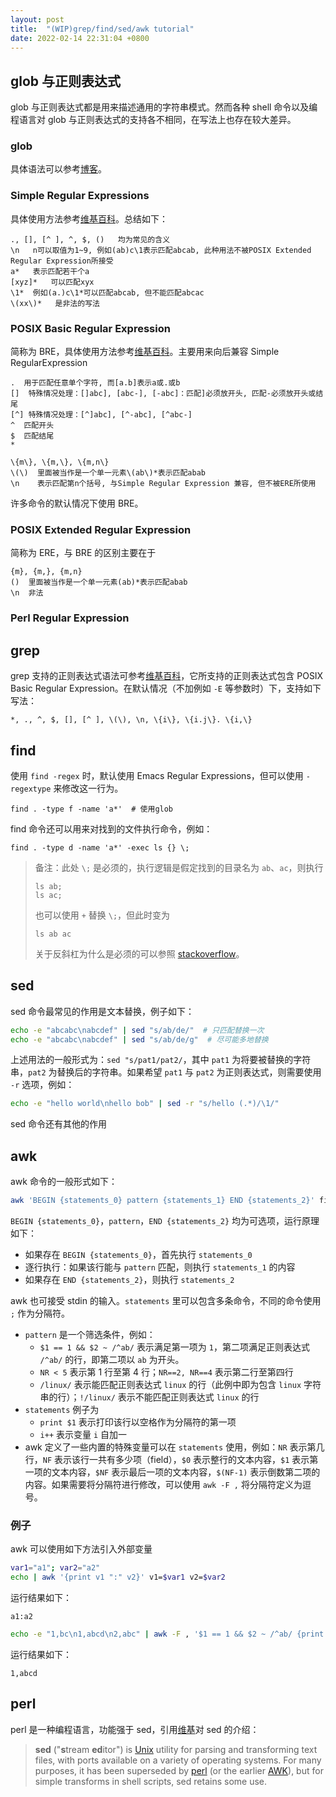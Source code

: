 ```yaml
---
layout: post
title:  "(WIP)grep/find/sed/awk tutorial"
date: 2022-02-14 22:31:04 +0800
---
```


## glob 与正则表达式

glob 与正则表达式都是用来描述通用的字符串模式。然而各种 shell 命令以及编程语言对 glob 与正则表达式的支持各不相同，在写法上也存在较大差异。

### glob

具体语法可以参考[博客](http://www.ruanyifeng.com/blog/2018/09/bash-wildcards.html)。

### Simple Regular Expressions

具体使用方法参考[维基百科](https://en.wikibooks.org/wiki/Regular_Expressions/Simple_Regular_Expressions)。总结如下：

```
., [], [^ ], ^, $, ()   均为常见的含义
\n   n可以取值为1~9, 例如(ab)c\1表示匹配abcab, 此种用法不被POSIX Extended Regular Expression所接受
a*   表示匹配若干个a
[xyz]*   可以匹配xyx
\1*  例如(a.)c\1*可以匹配abcab, 但不能匹配abcac
\(xx\)*   是非法的写法
```

### POSIX Basic Regular Expression

简称为 BRE，具体使用方法参考[维基百科](https://en.wikibooks.org/wiki/Regular_Expressions/POSIX_Basic_Regular_Expressions)。主要用来向后兼容 Simple RegularExpression

```
.  用于匹配任意单个字符, 而[a.b]表示a或.或b
[]  特殊情况处理：[]abc], [abc-], [-abc]：匹配]必须放开头, 匹配-必须放开头或结尾
[^] 特殊情况处理：[^]abc], [^-abc], [^abc-]
^  匹配开头
$  匹配结尾
*
```

```
\{m\}, \{m,\}, \{m,n\}
\(\)  里面被当作是一个单一元素\(ab\)*表示匹配abab
\n    表示匹配第n个括号, 与Simple Regular Expression 兼容, 但不被ERE所使用
```

许多命令的默认情况下使用 BRE。

### POSIX Extended Regular Expression

简称为 ERE，与 BRE 的区别主要在于

```
{m}, {m,}, {m,n}
()  里面被当作是一个单一元素(ab)*表示匹配abab
\n  非法
```

### Perl Regular Expression




## grep

grep 支持的正则表达式语法可参考[维基百科](https://en.wikibooks.org/wiki/Grep)，它所支持的正则表达式包含 POSIX Basic Regular Expression。在默认情况（不加例如 `-E` 等参数时）下，支持如下写法：

```
*, ., ^, $, [], [^ ], \(\), \n, \{i\}, \{i.j\}. \{i,\}
```



## find

使用 `find -regex` 时，默认使用 Emacs Regular Expressions，但可以使用 `-regextype` 来修改这一行为。

```
find . -type f -name 'a*'  # 使用glob
```

find 命令还可以用来对找到的文件执行命令，例如：

```
find . -type d -name 'a*' -exec ls {} \;
```

> 备注：此处 `\;` 是必须的，执行逻辑是假定找到的目录名为 `ab`、`ac`，则执行
>
> ```
> ls ab;
> ls ac;
> ```
>
> 也可以使用 `+` 替换 `\;`，但此时变为
>
> ```
> ls ab ac
> ```
>
> 关于反斜杠为什么是必须的可以参照 [stackoverflow](https://stackoverflow.com/questions/20913198/why-are-the-backslash-and-semicolon-required-with-the-find-commands-exec-optio)。

## sed

sed 命令最常见的作用是文本替换，例子如下：

```bash
echo -e "abcabc\nabcdef" | sed "s/ab/de/"  # 只匹配替换一次
echo -e "abcabc\nabcdef" | sed "s/ab/de/g"  # 尽可能多地替换
```

上述用法的一般形式为：`sed "s/pat1/pat2/`，其中 `pat1` 为将要被替换的字符串，`pat2` 为替换后的字符串。如果希望 `pat1` 与 `pat2` 为正则表达式，则需要使用 `-r` 选项，例如：

```bash
echo -e "hello world\nhello bob" | sed -r "s/hello (.*)/\1/"
```

sed 命令还有其他的作用

## awk

awk 命令的一般形式如下：

```bash
awk 'BEGIN {statements_0} pattern {statements_1} END {statements_2}' filename
```

`BEGIN {statements_0}`，`pattern`，`END {statements_2}` 均为可选项，运行原理如下：

- 如果存在 `BEGIN {statements_0}`，首先执行 `statements_0`
- 逐行执行：如果该行能与 `pattern` 匹配，则执行 `statements_1` 的内容
- 如果存在 `END {statements_2}`，则执行 `statements_2`

awk 也可接受 stdin 的输入。`statements` 里可以包含多条命令，不同的命令使用 `;` 作为分隔符。

- `pattern` 是一个筛选条件，例如：
  - `$1 == 1 && $2 ~ /^ab/` 表示满足第一项为 `1`，第二项满足正则表达式 `/^ab/` 的行，即第二项以 `ab` 为开头。
  - `NR < 5` 表示第 1 行至第 4 行；`NR==2, NR==4` 表示第二行至第四行
  - `/linux/` 表示能匹配正则表达式 `linux` 的行（此例中即为包含 `linux` 字符串的行）；`!/linux/` 表示不能匹配正则表达式 `linux` 的行
- `statements` 例子为
  - `print $1` 表示打印该行以空格作为分隔符的第一项
  - `i++` 表示变量 `i` 自加一
- awk 定义了一些内置的特殊变量可以在 `statements` 使用，例如：`NR` 表示第几行，`NF` 表示该行一共有多少项（field），`$0` 表示整行的文本内容，`$1` 表示第一项的文本内容，`$NF` 表示最后一项的文本内容，`$(NF-1)` 表示倒数第二项的内容。如果需要将分隔符进行修改，可以使用 `awk -F ,` 将分隔符定义为逗号。

### 例子

awk 可以使用如下方法引入外部变量
```bash
var1="a1"; var2="a2"
echo | awk '{print v1 ":" v2}' v1=$var1 v2=$var2
```

运行结果如下：

```text
a1:a2
```

```bash
echo -e "1,bc\n1,abcd\n2,abc" | awk -F , '$1 == 1 && $2 ~ /^ab/ {print $0}'
```

运行结果如下：

```
1,abcd
```

## perl

perl 是一种编程语言，功能强于 sed，引用[维基](https://en.wikibooks.org/wiki/Sed)对 sed 的介绍：

> **sed** ("**s**tream **ed**itor") is [Unix](https://en.wikibooks.org/wiki/Unix) utility for parsing and transforming text files, with ports available on a variety of operating systems. For many purposes, it has been superseded by [perl](https://en.wikibooks.org/wiki/Perl) (or the earlier [AWK](https://en.wikibooks.org/wiki/AWK)), but for simple transforms in shell scripts, sed retains some use.